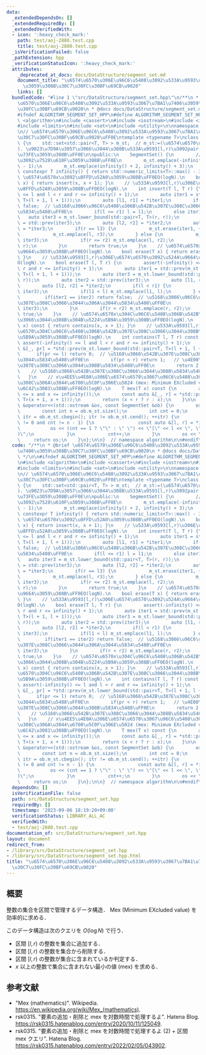 ```yaml
---
data:
  _extendedDependsOn: []
  _extendedRequiredBy: []
  _extendedVerifiedWith:
  - icon: ':heavy_check_mark:'
    path: test/aoj-2880.test.cpp
    title: test/aoj-2880.test.cpp
  _isVerificationFailed: false
  _pathExtension: hpp
  _verificationStatusIcon: ':heavy_check_mark:'
  attributes:
    _deprecated_at_docs: docs/DataStructure/segment_set.md
    document_title: "\u6574\u6570\u306E\u96C6\u5408\u3092\u533A\u9593\u3067\u7BA1\u7406\
      \u3059\u308B\u30C7\u30FC\u30BF\u69CB\u9020"
    links: []
  bundledCode: "#line 1 \"src/DataStructure/segment_set.hpp\"\n/**\n * @brief \u6574\
    \u6570\u306E\u96C6\u5408\u3092\u533A\u9593\u3067\u7BA1\u7406\u3059\u308B\u30C7\
    \u30FC\u30BF\u69CB\u9020\n * @docs docs/DataStructure/segment_set.md\n */\n\n\
    #ifndef ALGORITHM_SEGMENT_SET_HPP\n#define ALGORITHM_SEGMENT_SET_HPP 1\n\n#include\
    \ <algorithm>\n#include <cassert>\n#include <iostream>\n#include <iterator>\n\
    #include <limits>\n#include <set>\n#include <utility>\n\nnamespace algorithm {\n\
    \n// \u6574\u6570\u306E\u96C6\u5408\u3092\u533A\u9593\u3067\u7BA1\u7406\u3059\u308B\
    \u30C7\u30FC\u30BF\u69CB\u9020\uFF0E\ntemplate <typename T>\nclass SegmentSet\
    \ {\n    std::set<std::pair<T, T> > m_st;  // m_st:=(\u6574\u6570\u306E\u96C6\u5408\
    ). \u9023\u7D9A\u3057\u3066\u3044\u308B\u533A\u9593[l,r)\u3092pair(l,r)\u3067\u8868\
    \u73FE\u3059\u308B\uFF0E\n\npublic:\n    SegmentSet() {\n        // \u756A\u5175\
    \u3092\u7528\u610F\u3059\u308B\uFF0E\n        m_st.emplace(-infinity() - 2, -infinity()\
    \ - 1);\n        m_st.emplace(infinity() + 2, infinity() + 3);\n    }\n\n    static\
    \ constexpr T infinity() { return std::numeric_limits<T>::max() - 3; }\n    //\
    \ \u6574\u6570x\u3092\u8FFD\u52A0\u3059\u308B\uFF0EO(logN).\n    bool insert(T\
    \ x) { return insert(x, x + 1); }\n    // \u533A\u9593[l,r)\u306E\u6574\u6570\u3092\
    \u8FFD\u52A0\u3059\u308B\uFF0EO(logN).\n    int insert(T l, T r) {\n        assert(-infinity()\
    \ <= l and l < r and r <= infinity() + 1);\n        auto iter1 = std::prev(m_st.lower_bound(std::pair<T,\
    \ T>(l + 1, l + 1)));\n        auto [l1, r1] = *iter1;\n        if(r <= r1) return\
    \ false;  // \u5168\u3066\u96C6\u5408\u306B\u542B\u307E\u308C\u3066\u3044\u308B\
    \u5834\u5408\uFF0E\n        if(l <= r1) l = l1;\n        else iter1++;\n     \
    \   auto iter3 = m_st.lower_bound(std::pair<T, T>(r, r));\n        auto iter2\
    \ = std::prev(iter3);\n        auto [l2, r2] = *iter2;\n        auto [l3, r3]\
    \ = *iter3;\n        if(r == l3) {\n            m_st.erase(iter1, ++iter3);\n\
    \            m_st.emplace(l, r3);\n        } else {\n            m_st.erase(iter1,\
    \ iter3);\n            if(r <= r2) m_st.emplace(l, r2);\n            else m_st.emplace(l,\
    \ r);\n        }\n        return true;\n    }\n    // \u6574\u6570x\u3092\u524A\
    \u9664\u3059\u308B\uFF0EO(logN).\n    bool erase(T x) { return erase(x, x + 1);\
    \ }\n    // \u533A\u9593[l,r)\u306E\u6574\u6570\u3092\u524A\u9664\u3059\u308B\uFF0E\
    O(logN).\n    bool erase(T l, T r) {\n        assert(-infinity() <= l and l <\
    \ r and r <= infinity() + 1);\n        auto iter1 = std::prev(m_st.lower_bound(std::pair<T,\
    \ T>(l + 1, l + 1)));\n        auto iter3 = m_st.lower_bound(std::pair<T, T>(r,\
    \ r));\n        auto iter2 = std::prev(iter3);\n        auto [l1, r1] = *iter1;\n\
    \        auto [l2, r2] = *iter2;\n        if(l < r1) {\n            m_st.erase(iter1,\
    \ iter3);\n            if(l1 < l) m_st.emplace(l1, l);\n        } else {\n   \
    \         if(iter1 == iter2) return false;  // \u5168\u3066\u96C6\u5408\u306B\u542B\
    \u307E\u308C\u3066\u3044\u306A\u3044\u5834\u5408\uFF0E\n            m_st.erase(++iter1,\
    \ iter3);\n        }\n        if(r < r2) m_st.emplace(r, r2);\n        return\
    \ true;\n    }\n    // \u6574\u6570x\u304C\u96C6\u5408\u306B\u542B\u307E\u308C\
    \u3066\u3044\u308B\u304B\u5224\u5B9A\u3059\u308B\uFF0EO(logN).\n    int contains(T\
    \ x) const { return contains(x, x + 1); }\n    // \u533A\u9593[l,r)\u306E\u6574\
    \u6570\u304C\u96C6\u5408\u306B\u542B\u307E\u308C\u3066\u3044\u308B\u304B\u5224\
    \u5B9A\u3059\u308B\uFF0EO(logN).\n    int contains(T l, T r) const {\n       \
    \ assert(-infinity() <= l and l < r and r <= infinity() + 1);\n        const auto\
    \ &[_, pr] = *std::prev(m_st.lower_bound(std::pair<T, T>(l + 1, l + 1)));\n  \
    \      if(pr <= l) return 0;  // \u5168\u3066\u542B\u307E\u308C\u3066\u3044\u306A\
    \u3044\u5834\u5408\uFF0E\n        if(pr < r) return 1;   // \u4E00\u90E8\u542B\
    \u307E\u308C\u3066\u3044\u308B\u5834\u5408\uFF0E\n        return 2;          \
    \    // \u5168\u3066\u542B\u307E\u308C\u3066\u3044\u308B\u5834\u5408\uFF0E\n \
    \   }\n    // x\u4EE5\u4E0A\u306E\u6574\u6570\u3067\u96C6\u5408\u306B\u542B\u307E\
    \u308C\u306A\u3044\u6700\u5C0F\u306E\u5024 (mex: Minimum EXcluded value) \u3092\
    \u6C42\u3081\u308B\uFF0EO(logN).\n    T mex(T x) const {\n        assert(-infinity()\
    \ <= x and x <= infinity());\n        const auto &[_, r] = *std::prev(m_st.lower_bound(std::pair<T,\
    \ T>(x + 1, x + 1)));\n        return (x < r ? r : x);\n    }\n\n    friend std::ostream\
    \ &operator<<(std::ostream &os, const SegmentSet &ob) {\n        os << \"[\";\n\
    \        const int n = ob.m_st.size();\n        int cnt = 0;\n        for(auto\
    \ itr = ob.m_st.cbegin(); itr != ob.m_st.cend(); ++itr) {\n            if(cnt\
    \ != 0 and cnt != n - 1) {\n                const auto &[l, r] = *itr;\n     \
    \           os << (cnt == 1 ? \"\" : \" \") << \"[\" << l << \", \" << r << \"\
    )\";\n            }\n            cnt++;\n        }\n        os << \"]\";\n   \
    \     return os;\n    }\n};\n\n}  // namespace algorithm\n\n#endif\n"
  code: "/**\n * @brief \u6574\u6570\u306E\u96C6\u5408\u3092\u533A\u9593\u3067\u7BA1\
    \u7406\u3059\u308B\u30C7\u30FC\u30BF\u69CB\u9020\n * @docs docs/DataStructure/segment_set.md\n\
    \ */\n\n#ifndef ALGORITHM_SEGMENT_SET_HPP\n#define ALGORITHM_SEGMENT_SET_HPP 1\n\
    \n#include <algorithm>\n#include <cassert>\n#include <iostream>\n#include <iterator>\n\
    #include <limits>\n#include <set>\n#include <utility>\n\nnamespace algorithm {\n\
    \n// \u6574\u6570\u306E\u96C6\u5408\u3092\u533A\u9593\u3067\u7BA1\u7406\u3059\u308B\
    \u30C7\u30FC\u30BF\u69CB\u9020\uFF0E\ntemplate <typename T>\nclass SegmentSet\
    \ {\n    std::set<std::pair<T, T> > m_st;  // m_st:=(\u6574\u6570\u306E\u96C6\u5408\
    ). \u9023\u7D9A\u3057\u3066\u3044\u308B\u533A\u9593[l,r)\u3092pair(l,r)\u3067\u8868\
    \u73FE\u3059\u308B\uFF0E\n\npublic:\n    SegmentSet() {\n        // \u756A\u5175\
    \u3092\u7528\u610F\u3059\u308B\uFF0E\n        m_st.emplace(-infinity() - 2, -infinity()\
    \ - 1);\n        m_st.emplace(infinity() + 2, infinity() + 3);\n    }\n\n    static\
    \ constexpr T infinity() { return std::numeric_limits<T>::max() - 3; }\n    //\
    \ \u6574\u6570x\u3092\u8FFD\u52A0\u3059\u308B\uFF0EO(logN).\n    bool insert(T\
    \ x) { return insert(x, x + 1); }\n    // \u533A\u9593[l,r)\u306E\u6574\u6570\u3092\
    \u8FFD\u52A0\u3059\u308B\uFF0EO(logN).\n    int insert(T l, T r) {\n        assert(-infinity()\
    \ <= l and l < r and r <= infinity() + 1);\n        auto iter1 = std::prev(m_st.lower_bound(std::pair<T,\
    \ T>(l + 1, l + 1)));\n        auto [l1, r1] = *iter1;\n        if(r <= r1) return\
    \ false;  // \u5168\u3066\u96C6\u5408\u306B\u542B\u307E\u308C\u3066\u3044\u308B\
    \u5834\u5408\uFF0E\n        if(l <= r1) l = l1;\n        else iter1++;\n     \
    \   auto iter3 = m_st.lower_bound(std::pair<T, T>(r, r));\n        auto iter2\
    \ = std::prev(iter3);\n        auto [l2, r2] = *iter2;\n        auto [l3, r3]\
    \ = *iter3;\n        if(r == l3) {\n            m_st.erase(iter1, ++iter3);\n\
    \            m_st.emplace(l, r3);\n        } else {\n            m_st.erase(iter1,\
    \ iter3);\n            if(r <= r2) m_st.emplace(l, r2);\n            else m_st.emplace(l,\
    \ r);\n        }\n        return true;\n    }\n    // \u6574\u6570x\u3092\u524A\
    \u9664\u3059\u308B\uFF0EO(logN).\n    bool erase(T x) { return erase(x, x + 1);\
    \ }\n    // \u533A\u9593[l,r)\u306E\u6574\u6570\u3092\u524A\u9664\u3059\u308B\uFF0E\
    O(logN).\n    bool erase(T l, T r) {\n        assert(-infinity() <= l and l <\
    \ r and r <= infinity() + 1);\n        auto iter1 = std::prev(m_st.lower_bound(std::pair<T,\
    \ T>(l + 1, l + 1)));\n        auto iter3 = m_st.lower_bound(std::pair<T, T>(r,\
    \ r));\n        auto iter2 = std::prev(iter3);\n        auto [l1, r1] = *iter1;\n\
    \        auto [l2, r2] = *iter2;\n        if(l < r1) {\n            m_st.erase(iter1,\
    \ iter3);\n            if(l1 < l) m_st.emplace(l1, l);\n        } else {\n   \
    \         if(iter1 == iter2) return false;  // \u5168\u3066\u96C6\u5408\u306B\u542B\
    \u307E\u308C\u3066\u3044\u306A\u3044\u5834\u5408\uFF0E\n            m_st.erase(++iter1,\
    \ iter3);\n        }\n        if(r < r2) m_st.emplace(r, r2);\n        return\
    \ true;\n    }\n    // \u6574\u6570x\u304C\u96C6\u5408\u306B\u542B\u307E\u308C\
    \u3066\u3044\u308B\u304B\u5224\u5B9A\u3059\u308B\uFF0EO(logN).\n    int contains(T\
    \ x) const { return contains(x, x + 1); }\n    // \u533A\u9593[l,r)\u306E\u6574\
    \u6570\u304C\u96C6\u5408\u306B\u542B\u307E\u308C\u3066\u3044\u308B\u304B\u5224\
    \u5B9A\u3059\u308B\uFF0EO(logN).\n    int contains(T l, T r) const {\n       \
    \ assert(-infinity() <= l and l < r and r <= infinity() + 1);\n        const auto\
    \ &[_, pr] = *std::prev(m_st.lower_bound(std::pair<T, T>(l + 1, l + 1)));\n  \
    \      if(pr <= l) return 0;  // \u5168\u3066\u542B\u307E\u308C\u3066\u3044\u306A\
    \u3044\u5834\u5408\uFF0E\n        if(pr < r) return 1;   // \u4E00\u90E8\u542B\
    \u307E\u308C\u3066\u3044\u308B\u5834\u5408\uFF0E\n        return 2;          \
    \    // \u5168\u3066\u542B\u307E\u308C\u3066\u3044\u308B\u5834\u5408\uFF0E\n \
    \   }\n    // x\u4EE5\u4E0A\u306E\u6574\u6570\u3067\u96C6\u5408\u306B\u542B\u307E\
    \u308C\u306A\u3044\u6700\u5C0F\u306E\u5024 (mex: Minimum EXcluded value) \u3092\
    \u6C42\u3081\u308B\uFF0EO(logN).\n    T mex(T x) const {\n        assert(-infinity()\
    \ <= x and x <= infinity());\n        const auto &[_, r] = *std::prev(m_st.lower_bound(std::pair<T,\
    \ T>(x + 1, x + 1)));\n        return (x < r ? r : x);\n    }\n\n    friend std::ostream\
    \ &operator<<(std::ostream &os, const SegmentSet &ob) {\n        os << \"[\";\n\
    \        const int n = ob.m_st.size();\n        int cnt = 0;\n        for(auto\
    \ itr = ob.m_st.cbegin(); itr != ob.m_st.cend(); ++itr) {\n            if(cnt\
    \ != 0 and cnt != n - 1) {\n                const auto &[l, r] = *itr;\n     \
    \           os << (cnt == 1 ? \"\" : \" \") << \"[\" << l << \", \" << r << \"\
    )\";\n            }\n            cnt++;\n        }\n        os << \"]\";\n   \
    \     return os;\n    }\n};\n\n}  // namespace algorithm\n\n#endif\n"
  dependsOn: []
  isVerificationFile: false
  path: src/DataStructure/segment_set.hpp
  requiredBy: []
  timestamp: '2023-09-06 18:19:20+09:00'
  verificationStatus: LIBRARY_ALL_AC
  verifiedWith:
  - test/aoj-2880.test.cpp
documentation_of: src/DataStructure/segment_set.hpp
layout: document
redirect_from:
- /library/src/DataStructure/segment_set.hpp
- /library/src/DataStructure/segment_set.hpp.html
title: "\u6574\u6570\u306E\u96C6\u5408\u3092\u533A\u9593\u3067\u7BA1\u7406\u3059\u308B\
  \u30C7\u30FC\u30BF\u69CB\u9020"
---
```

## 概要

整数の集合を区間で管理するデータ構造．
Mex (Minimum EXcluded value) を効率的に求める．

このデータ構造は次のクエリを $O(\log{N})$ で行う．

- 区間 $[l,r)$ の整数を集合に追加する．
- 区間 $[l,r)$ の整数を集合から削除する．
- 区間 $[l,r)$ の整数が集合に含まれているか判定する．
- $x$ 以上の整数で集合に含まれない最小の値 (mex) を求める．


## 参考文献

- "Mex (mathematics)". Wikipedia. <https://en.wikipedia.org/wiki/Mex_(mathematics)>.
- rsk0315. "要素の追加・削除と mex を対数時間で処理するよ". Hatena Blog. <https://rsk0315.hatenablog.com/entry/2020/10/11/125049>.
- rsk0315. "要素の追加・削除と mex を対数時間で処理するよ (2) + 区間 mex クエリ". Hatena Blog. <https://rsk0315.hatenablog.com/entry/2022/02/05/043902>.
